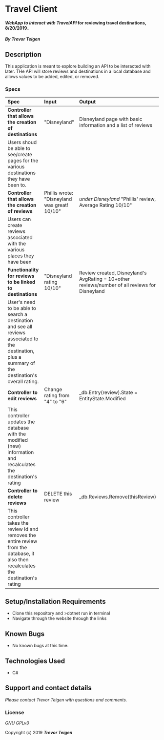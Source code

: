 # Travel Client

#### _WebApp to interact with TravelAPI_ for reviewing travel destinations, 8/20/2019_

#### _By **Trevor Teigen**_

## Description

This application is meant to explore building an API to be interacted with later. THe API will store reviews and destinations in a local database and allows values to be added, edited, or removed.

### Specs
| Spec | Input | Output |
| :-------------     | :------------- | :------------- |
| **Controller that allows the creation of destinations** | "Disneyland" | Disneyland page with basic information and a list of reviews |
| Users shoud be able to see/create pages for the various destinations they have been to. |
| **Controller that allows the creation of reviews** | Phillis wrote: "Disneyland was great! 10/10" | *under Disneyland* "Phillis' review, Average Rating 10/10" |
| Users can create reviews associated with the various places they have been |
| **Functionality for reviews to be linked to destinations** | "Disneyland rating 10/10" | Review created, Disneyland's AvgRating = 10+other reviews/number of all reviews for Disneyland |
|User's need to be able to search a destination and see all reviews associated to the destination, plus a summary of the destination's overall rating.|
| **Controller to edit reviews** | Change rating from "4" to "6" | _db.Entry(review).State = EntityState.Modified |
|This controller updates the database with the modified (new) information and recalculates the destination's rating|
| **Controller to delete reviews** | DELETE this review | _db.Reviews.Remove(thisReview) |
|This controller takes the review Id and removes the entire review from the database, it also then recalculates the destination's rating| 



## Setup/Installation Requirements

* Clone this repository and >dotnet run in terminal
* Navigate through the website through the links

## Known Bugs
* No known bugs at this time.

## Technologies Used
* C#


## Support and contact details

_Please contact Trevor Teigen with questions and comments._

### License

*GNU GPLv3*

Copyright (c) 2019 **_Trevor Teigen_**